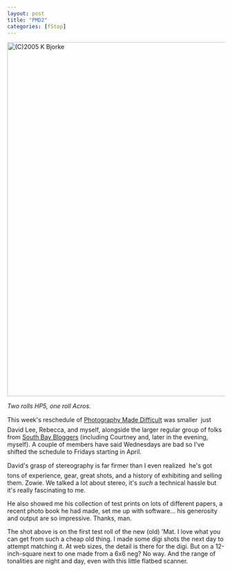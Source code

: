 ```yaml
---
layout: post
title: "PMD2"
categories: [fStop]
---
```

<img src="/pix2005/pmd2.jpg" width=807 height=820 border=0 title="(C)2005 K Bjorke">

<i>Two rolls HP5, one roll Acros.</i>

This week's reschedule of <a href="http://photo.meetup.com/339/">Photography Made Difficult</a> was smaller &#151; just David Lee, Rebecca, and myself, alongside the larger regular group of folks from <a href="http://blog.meetup.com/4/">South Bay Bloggers</a> (including Courtney and, later in the evening, myself). A couple of members have said Wednesdays are bad so I've shifted the schedule to Fridays starting in April.

David's grasp of stereography is far firmer than I even realized &#151; he's got tons of experience, gear, great shots, and a history of exhibiting and selling them. Zowie. We talked a lot about stereo, it's <i>such</i> a technical hassle but it's really fascinating to me.

He also showed me his collection of test prints on lots of different papers, a recent photo book he had made, set me up with software... his generosity and output are so impressive. Thanks, man.

The shot above is on the first test roll of the new (old) 'Mat. I love what you can get from such a cheap old thing. I made some digi shots the next day to attempt matching it. At web sizes, the detail is there for the digi. But on a 12-inch-square next to one made from a 6x6 neg? No way. And the range of tonalities are night and day, even with this little flatbed scanner.


